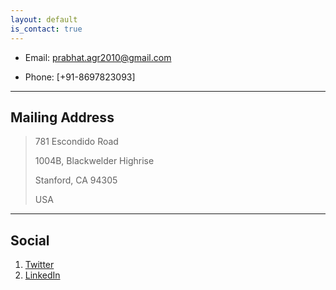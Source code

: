 ```yaml
---
layout: default
is_contact: true
---
```


* Email: [prabhat.agr2010@gmail.com](mailto:prabhat.agr2010@gmail.com)

* Phone: [+91-8697823093]

---

## Mailing Address

> 781 Escondido Road
>
> 1004B, Blackwelder Highrise
>
> Stanford, CA 94305
>
> USA

---

## Social

1. [Twitter](https://twitter.com/agrwalprabhat)
2. [LinkedIn](https://linkedin.com/in/agarwal-prabhat)
